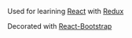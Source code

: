 Used for learining [React](https://reactjs.org/) with [Redux](https://redux.js.org/)


Decorated with [React-Bootstrap](https://react-bootstrap.github.io/)
